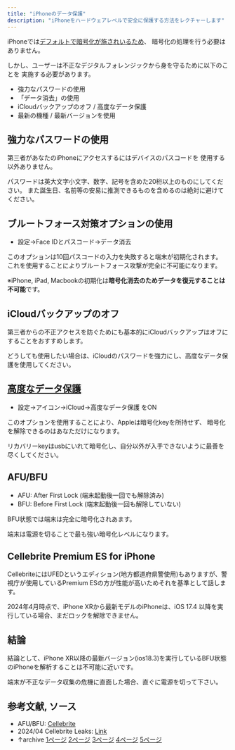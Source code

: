 ```yaml
---
title: "iPhoneのデータ保護"
description: "iPhoneをハードウェアレベルで安全に保護する方法をレクチャーします"
---
```

iPhoneでは[デフォルトで暗号化が施されいるため](https://support.apple.com/guide/security/encryption-and-data-protection-overview-sece3bee0835/web)、
暗号化の処理を行う必要はありません。

しかし、ユーザーは不正なデジタルフォレンジックから身を守るために以下のことを
実施する必要があります。

- 強力なパスワードの使用
- 「データ消去」の使用
- iCloudバックアップのオフ / 高度なデータ保護
- 最新の機種 / 最新バージョンを使用

## 強力なパスワードの使用

第三者があなたのiPhoneにアクセスするにはデバイスのパスコードを
使用する以外ありません。

パスワードは英大文字小文字、数字、記号を含めた20桁以上のものにしてください。
また誕生日、名前等の安易に推測できるものを含めるのは絶対に避けてください。

## ブルートフォース対策オプションの使用

- 設定→Face IDとパスコード→データ消去

このオプションは10回パスコードの入力を失敗すると端末が初期化されます。
これを使用することによりブルートフォース攻撃が完全に不可能になります。

※iPhone, iPad, Macbookの初期化は**暗号化消去のためデータを復元することは不可能**です。

## iCloudバックアップのオフ

第三者からの不正アクセスを防ぐためにも基本的にiCloudバックアップはオフにすることをおすすめします。

どうしても使用したい場合は、iCloudのパスワードを強力にし、高度なデータ保護を使用してください。

## [高度なデータ保護](https://support.apple.com/en-us/108756)

- 設定→アイコン→iCloud→高度なデータ保護 をON

このオプションを使用することにより、Appleは暗号化keyを所持せず、
暗号化を解除できるのはあなただけになります。

リカバリーkeyはusbにいれて暗号化し、自分以外が入手できないように最善を尽くしてください。

## AFU/BFU

- AFU: After First Lock (端末起動後一回でも解除済み)
- BFU: Before First Lock (端末起動後一回も解除していない)

BFU状態では端末は完全に暗号化されあます。

端末は電源を切ることで最も強い暗号化レベルになります。

## Cellebrite Premium ES for iPhone

CellebriteにはUFEDというエディション(地方都道府県警使用)もありますが、警視庁が使用しているPremium ESの方が性能が高いためそれを基準として話します。

2024年4月時点で、iPhone XRから最新モデルのiPhoneは、iOS 17.4 以降を実行している場合、まだロックを解除できません。 

## 結論

結論として、iPhone XR以降の最新バージョン(ios18.3)を実行しているBFU状態のiPhoneを解析することは不可能に近いです。

端末が不正なデータ収集の危機に直面した場合、直ぐに電源を切って下さい。

## 参考文献, ソース

- AFU/BFU: [Cellebrite](https://cellebrite.com/en/what-can-be-recovered-from-bfu-data-collection/)
- 2024/04 Cellebrite Leaks: [Link](https://www.documentcloud.org/documents/24833832-cellebrite-ios-document-april-2024/?ref=404media.co)
- ↑archive [1ページ]() [2ページ]() [3ページ]() [4ページ]() [5ページ](https://archive.md/uCa3G/b3bed61db238e8fbb71fd96aa933492c2d7e83af.gif)